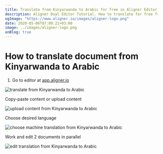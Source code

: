 ```yaml
---
title: Translate from Kinyarwanda to Arabic for free in Aligner Editor
description: Aligner Dual Editor Tutorial. How to translate for free from Kinyarwanda to Arabic. Aligner is multilingual document management platform. 
ogImage: "https://www.aligner.io/images/aligner-logo.png"
date: 2020-05-06T07:09:21+03:00
image: ../images/aligner-logo.png
onBlog: true
---
```


# How to translate document from Kinyarwanda to Arabic

1. Go to editor at [app.aligner.io](https://app.aligner.io "Aligner App web page")

![translate from Kinyarwanda to Arabic](../aligner-blank-editor.png "translate from Kinyarwanda to Arabic")

Copy-paste content or upload content

![upload content from Kinyarwanda to Arabic](../aligner-uploaded-document.png "upload content from Kinyarwanda to Arabic")

Choose desired language

![choose machine translation from Kinyarwanda to Arabic](../aligner-language-dropdown.png "choose machine translation from Kinyarwanda to Arabic")

Work and edit 2 documents in parallel

![edit translation from Kinyarwanda to Arabic](../aligner-double-sitded-editor.png "edit translation from Kinyarwanda to Arabic")

